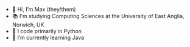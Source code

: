 - 👋 Hi, I’m Max (they/them)
- 📚 I'm studying Computing Sciences at the University of East Anglia, Norwich, UK
- 📝 I code primarily in Python
- 🌱 I’m currently learning Java
